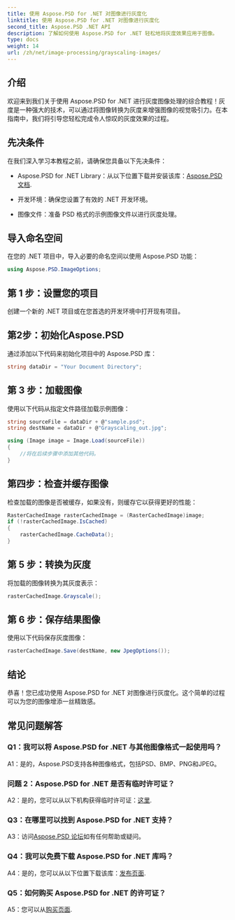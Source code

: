```yaml
---
title: 使用 Aspose.PSD for .NET 对图像进行灰度化
linktitle: 使用 Aspose.PSD for .NET 对图像进行灰度化
second_title: Aspose.PSD .NET API
description: 了解如何使用 Aspose.PSD for .NET 轻松地将灰度效果应用于图像。
type: docs
weight: 14
url: /zh/net/image-processing/grayscaling-images/
---
```

## 介绍

欢迎来到我们关于使用 Aspose.PSD for .NET 进行灰度图像处理的综合教程！灰度是一种强大的技术，可以通过将图像转换为灰度来增强图像的视觉吸引力。在本指南中，我们将引导您轻松完成令人惊叹的灰度效果的过程。

## 先决条件

在我们深入学习本教程之前，请确保您具备以下先决条件：

-  Aspose.PSD for .NET Library：从以下位置下载并安装该库：[Aspose.PSD 文档](https://reference.aspose.com/psd/net/).

- 开发环境：确保您设置了有效的 .NET 开发环境。

- 图像文件：准备 PSD 格式的示例图像文件以进行灰度处理。

## 导入命名空间

在您的 .NET 项目中，导入必要的命名空间以使用 Aspose.PSD 功能：

```csharp
using Aspose.PSD.ImageOptions;
```

## 第 1 步：设置您的项目

创建一个新的 .NET 项目或在您首选的开发环境中打开现有项目。

## 第2步：初始化Aspose.PSD

通过添加以下代码来初始化项目中的 Aspose.PSD 库：

```csharp
string dataDir = "Your Document Directory";
```

## 第 3 步：加载图像

使用以下代码从指定文件路径加载示例图像：

```csharp
string sourceFile = dataDir + @"sample.psd";
string destName = dataDir + @"Grayscaling_out.jpg";

using (Image image = Image.Load(sourceFile))
{
    //将在后续步骤中添加其他代码。
}
```

## 第四步：检查并缓存图像

检查加载的图像是否被缓存，如果没有，则缓存它以获得更好的性能：

```csharp
RasterCachedImage rasterCachedImage = (RasterCachedImage)image;
if (!rasterCachedImage.IsCached)
{
    rasterCachedImage.CacheData();
}
```

## 第 5 步：转换为灰度

将加载的图像转换为其灰度表示：

```csharp
rasterCachedImage.Grayscale();
```

## 第 6 步：保存结果图像

使用以下代码保存灰度图像：

```csharp
rasterCachedImage.Save(destName, new JpegOptions());
```

## 结论

恭喜！您已成功使用 Aspose.PSD for .NET 对图像进行灰度化。这个简单的过程可以为您的图像增添一丝精致感。

## 常见问题解答

### Q1：我可以将 Aspose.PSD for .NET 与其他图像格式一起使用吗？

A1：是的，Aspose.PSD支持各种图像格式，包括PSD、BMP、PNG和JPEG。

### 问题 2：Aspose.PSD for .NET 是否有临时许可证？

 A2：是的，您可以从以下机构获得临时许可证：[这里](https://purchase.aspose.com/temporary-license/).

### Q3：在哪里可以找到 Aspose.PSD for .NET 支持？

 A3：访问[Aspose.PSD 论坛](https://forum.aspose.com/c/psd/34)如有任何帮助或疑问。

### Q4：我可以免费下载 Aspose.PSD for .NET 库吗？

 A4：是的，您可以从以下位置下载该库：[发布页面](https://releases.aspose.com/psd/net/).

### Q5：如何购买 Aspose.PSD for .NET 的许可证？

 A5：您可以从[购买页面](https://purchase.aspose.com/buy).